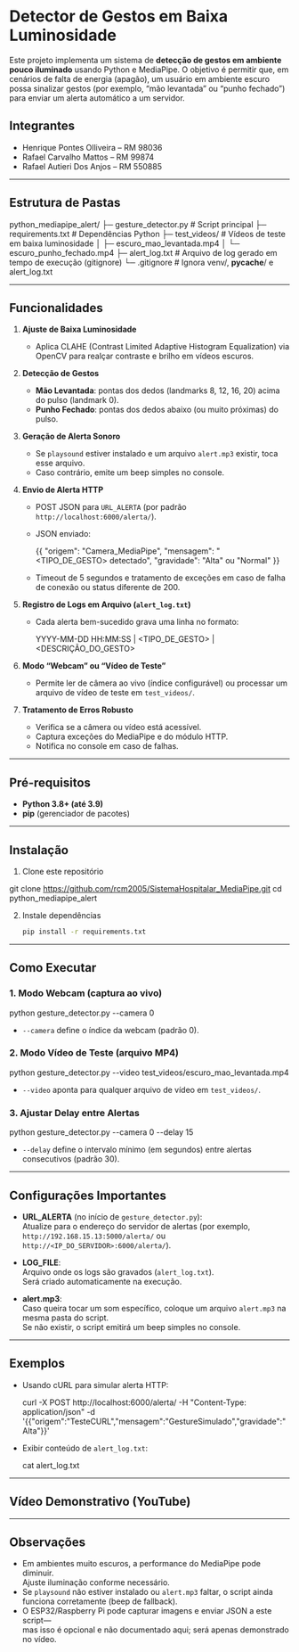 # Detector de Gestos em Baixa Luminosidade

Este projeto implementa um sistema de **detecção de gestos em ambiente pouco iluminado** usando Python e MediaPipe. O objetivo é permitir que, em cenários de falta de energia (apagão), um usuário em ambiente escuro possa sinalizar gestos (por exemplo, “mão levantada” ou “punho fechado”) para enviar um alerta automático a um servidor.

## Integrantes
- Henrique Pontes Olliveira – RM 98036  
- Rafael Carvalho Mattos – RM 99874  
- Rafael Autieri Dos Anjos – RM 550885  

---

## Estrutura de Pastas


python_mediapipe_alert/
├─ gesture_detector.py        # Script principal
├─ requirements.txt           # Dependências Python
├─ test_videos/               # Vídeos de teste em baixa luminosidade
│    ├─ escuro_mao_levantada.mp4
│    └─ escuro_punho_fechado.mp4
├─ alert_log.txt              # Arquivo de log gerado em tempo de execução (gitignore)
└─ .gitignore                 # Ignora venv/, __pycache__/ e alert_log.txt


---

## Funcionalidades

1. **Ajuste de Baixa Luminosidade**  
   - Aplica CLAHE (Contrast Limited Adaptive Histogram Equalization) via OpenCV para realçar contraste e brilho em vídeos escuros.

2. **Detecção de Gestos**  
   - **Mão Levantada**: pontas dos dedos (landmarks 8, 12, 16, 20) acima do pulso (landmark 0).  
   - **Punho Fechado**: pontas dos dedos abaixo (ou muito próximas) do pulso.

3. **Geração de Alerta Sonoro**  
   - Se `playsound` estiver instalado e um arquivo `alert.mp3` existir, toca esse arquivo.  
   - Caso contrário, emite um beep simples no console.

4. **Envio de Alerta HTTP**  
   - POST JSON para `URL_ALERTA` (por padrão `http://localhost:6000/alerta/`).  
   - JSON enviado:
   
     {{
       "origem": "Camera_MediaPipe",
       "mensagem": "<TIPO_DE_GESTO> detectado",
       "gravidade": "Alta" ou "Normal"
     }}
 
   - Timeout de 5 segundos e tratamento de exceções em caso de falha de conexão ou status diferente de 200.

5. **Registro de Logs em Arquivo (`alert_log.txt`)**  
   - Cada alerta bem-sucedido grava uma linha no formato:
   
     YYYY-MM-DD HH:MM:SS | <TIPO_DE_GESTO> | <DESCRIÇÃO_DO_GESTO>
   

6. **Modo “Webcam” ou “Vídeo de Teste”**  
   - Permite ler de câmera ao vivo (índice configurável) ou processar um arquivo de vídeo de teste em `test_videos/`.

7. **Tratamento de Erros Robusto**  
   - Verifica se a câmera ou vídeo está acessível.  
   - Captura exceções do MediaPipe e do módulo HTTP.  
   - Notifica no console em caso de falhas.

---

## Pré-requisitos

- **Python 3.8+ (até 3.9)**  
- **pip** (gerenciador de pacotes)  

---

## Instalação

1. Clone este repositório  
 
  git clone https://github.com/rcm2005/SistemaHospitalar_MediaPipe.git
  cd python_mediapipe_alert



2. Instale dependências  
   ```bash
   pip install -r requirements.txt
   ```

---

## Como Executar

### 1. Modo Webcam (captura ao vivo)

python gesture_detector.py --camera 0

- `--camera` define o índice da webcam (padrão 0).

### 2. Modo Vídeo de Teste (arquivo MP4)

python gesture_detector.py --video test_videos/escuro_mao_levantada.mp4

- `--video` aponta para qualquer arquivo de vídeo em `test_videos/`.

### 3. Ajustar Delay entre Alertas

python gesture_detector.py --camera 0 --delay 15

- `--delay` define o intervalo mínimo (em segundos) entre alertas consecutivos (padrão 30).

---

## Configurações Importantes

- **URL_ALERTA** (no início de `gesture_detector.py`):  
  Atualize para o endereço do servidor de alertas (por exemplo, `http://192.168.15.13:5000/alerta/` ou `http://<IP_DO_SERVIDOR>:6000/alerta/`).

- **LOG_FILE**:  
  Arquivo onde os logs são gravados (`alert_log.txt`).  
  Será criado automaticamente na execução.

- **alert.mp3**:  
  Caso queira tocar um som específico, coloque um arquivo `alert.mp3` na mesma pasta do script.  
  Se não existir, o script emitirá um beep simples no console.

---

## Exemplos

- Usando cURL para simular alerta HTTP:

  curl -X POST http://localhost:6000/alerta/        -H "Content-Type: application/json"        -d '{{"origem":"TesteCURL","mensagem":"GestureSimulado","gravidade":"Alta"}}'


- Exibir conteúdo de `alert_log.txt`:

  cat alert_log.txt


---

## Vídeo Demonstrativo (YouTube)



---

## Observações

- Em ambientes muito escuros, a performance do MediaPipe pode diminuir.  
  Ajuste iluminação conforme necessário.  
- Se `playsound` não estiver instalado ou `alert.mp3` faltar, o script ainda funciona corretamente (beep de fallback).  
- O ESP32/Raspberry Pi pode capturar imagens e enviar JSON a este script—  
  mas isso é opcional e não documentado aqui; será apenas demonstrado no vídeo.
